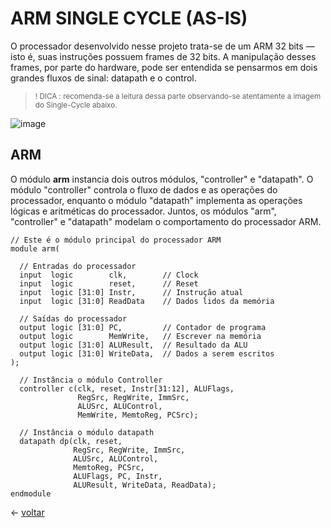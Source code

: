 # ARM SINGLE CYCLE (AS-IS)

O processador desenvolvido nesse projeto trata-se de um ARM 32 bits — isto é, suas instruções possuem frames de 32 bits. A manipulação desses frames, por parte do hardware, pode ser entendida se pensarmos em dois grandes fluxos de sinal: datapath e o control. 

> <sub>! DICA :  recomenda-se a leitura dessa parte observando-se atentamente a imagem do Single-Cycle abaixo.</sub>

![image](https://user-images.githubusercontent.com/66538880/210674620-4de346a3-292b-405a-9565-33519ffe27f7.png)

## ARM


O módulo **arm** instancia dois outros módulos, "controller" e "datapath". O módulo "controller" controla o fluxo de dados e as operações do processador, enquanto o módulo "datapath" implementa as operações lógicas e aritméticas do processador. Juntos, os módulos "arm", "controller" e "datapath" modelam o comportamento do processador ARM.

```
// Este é o módulo principal do processador ARM
module arm(
  
  // Entradas do processador
  input  logic        clk,        // Clock
  input  logic        reset,      // Reset
  input  logic [31:0] Instr,      // Instrução atual
  input  logic [31:0] ReadData    // Dados lidos da memória
  
  // Saídas do processador
  output logic [31:0] PC,         // Contador de programa
  output logic        MemWrite,   // Escrever na memória
  output logic [31:0] ALUResult,  // Resultado da ALU
  output logic [31:0] WriteData,  // Dados a serem escritos
);
  
  // Instância o módulo Controller
  controller c(clk, reset, Instr[31:12], ALUFlags, 
               RegSrc, RegWrite, ImmSrc, 
               ALUSrc, ALUControl,
               MemWrite, MemtoReg, PCSrc);
  
  // Instância o módulo datapath
  datapath dp(clk, reset, 
              RegSrc, RegWrite, ImmSrc,
              ALUSrc, ALUControl,
              MemtoReg, PCSrc,
              ALUFlags, PC, Instr,
              ALUResult, WriteData, ReadData);
endmodule
```


$\leftarrow$ [voltar](https://github.com/Batchuka/Projeto-ARM-Single-Cycle-IFES#sum%C3%A1rio)
